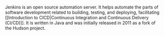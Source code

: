 Jenkins is an open source automation server. It helps automate the parts of software development related to building, testing, and deploying, facilitating [[Introduction to CICD|Continuous Integration and Continuous Delivery (CI/CD)]]. It is written in Java and was initially released in 2011 as a fork of the Hudson project.

